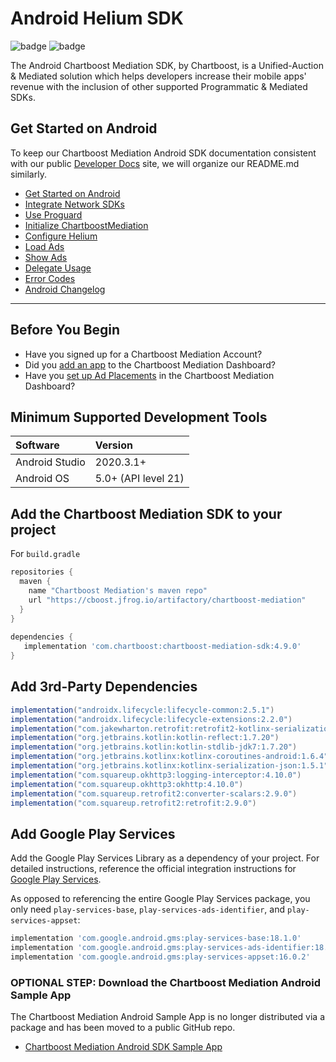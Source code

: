# Android Helium SDK

![badge](https://img.shields.io/endpoint?url=https%3A%2F%2Fchartboost.s3.amazonaws.com%2Fchartboost-mediation%2Fsdk%2Fandroid%2Fcode-coverage%2Fcoverage-percent.json)
![badge](https://img.shields.io/endpoint?url=https%3A%2F%2Fchartboost.s3.amazonaws.com%2Fchartboost-core%2Fsdk%2Fandroid%2Fcode-coverage%2Fcoverage-percent.json)

[//]: # (TODO [HB-7061]: Migrate Chartboost Core README over)

The Android Chartboost Mediation SDK, by Chartboost, is a Unified-Auction & Mediated solution which helps developers increase their mobile apps' revenue with the inclusion of other supported Programmatic & Mediated SDKs.

## Get Started on Android

To keep our Chartboost Mediation Android SDK documentation consistent with our public [Developer Docs](https://developers.chartboost.com) site, we will organize our README.md similarly.

- [Get Started on Android](#get-started-on-android)
- [Integrate Network SDKs](Documentation/IntegrateNetworkSdks.md)
- [Use Proguard](Documentation/UseProguard.md)
- [Initialize ChartboostMediation](Documentation/InitializeChartboostMediation.md)
- [Configure Helium](Documentation/ConfigureHelium.md)
- [Load Ads](Documentation/LoadAds.md)
- [Show Ads](Documentation/ShowAds.md)
- [Delegate Usage](Documentation/DelegateUsage.md)
- [Error Codes](Documentation/ErrorCodes.md)
- [Android Changelog](Helium/CHANGELOG.md)

----

## Before You Begin

- Have you signed up for a Chartboost Mediation Account?
- Did you [add an app](https://developers.chartboost.com/docs/import-apps-into-helium) to the Chartboost Mediation Dashboard?
- Have you [set up Ad Placements](https://developers.chartboost.com/docs/manage-placements) in the Chartboost Mediation Dashboard?

## Minimum Supported Development Tools

| Software       | Version             |
| :------------- | :------------------ |
| Android Studio | 2020.3.1+           |
| Android OS     | 5.0+ (API level 21) |

## Add the Chartboost Mediation SDK to your project

For `build.gradle`

```gradle
repositories {
  maven {
    name "Chartboost Mediation's maven repo"
    url "https://cboost.jfrog.io/artifactory/chartboost-mediation"
  }
}
 
dependencies {
   implementation 'com.chartboost:chartboost-mediation-sdk:4.9.0'
}
```

## Add 3rd-Party Dependencies

```gradle
implementation("androidx.lifecycle:lifecycle-common:2.5.1")
implementation("androidx.lifecycle:lifecycle-extensions:2.2.0")
implementation("com.jakewharton.retrofit:retrofit2-kotlinx-serialization-converter:1.0.0")
implementation("org.jetbrains.kotlin:kotlin-reflect:1.7.20")
implementation("org.jetbrains.kotlin:kotlin-stdlib-jdk7:1.7.20")
implementation("org.jetbrains.kotlinx:kotlinx-coroutines-android:1.6.4")
implementation("org.jetbrains.kotlinx:kotlinx-serialization-json:1.5.1")
implementation("com.squareup.okhttp3:logging-interceptor:4.10.0")
implementation("com.squareup.okhttp3:okhttp:4.10.0")
implementation("com.squareup.retrofit2:converter-scalars:2.9.0")
implementation("com.squareup.retrofit2:retrofit:2.9.0")
```

## Add Google Play Services

Add the Google Play Services Library as a dependency of your project. For detailed instructions, reference the official integration instructions for [Google Play Services](https://developers.google.com/android/guides/setup).

As opposed to referencing the entire Google Play Services package, you only need `play-services-base`, `play-services-ads-identifier`, and `play-services-appset`:

```gradle
implementation 'com.google.android.gms:play-services-base:18.1.0'
implementation 'com.google.android.gms:play-services-ads-identifier:18.0.1'
implementation 'com.google.android.gms:play-services-appset:16.0.2'
```

### OPTIONAL STEP: Download the Chartboost Mediation Android Sample App

The Chartboost Mediation Android Sample App is no longer distributed via a package and has been moved to a public GitHub repo.

- [Chartboost Mediation Android SDK Sample App](https://github.com/ChartBoost/android-chartboost-mediation-sdk-example)
